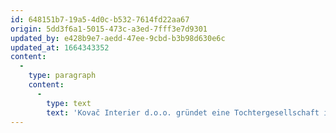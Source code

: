 ```yaml
---
id: 648151b7-19a5-4d0c-b532-7614fd22aa67
origin: 5dd3f6a1-5015-473c-a3ed-7fff3e7d9301
updated_by: e428b9e7-aedd-47ee-9cbd-b3b98d630e6c
updated_at: 1664343352
content:
  -
    type: paragraph
    content:
      -
        type: text
        text: 'Kovač Interier d.o.o. gründet eine Tochtergesellschaft in Deutschland, was den Zugang zu deutschen Kunden erleichterte. Das Unternehmen führt die Digitalisierung von Arbeitsprozessen und modernste Produktionstechnologien ein.'
---
```

